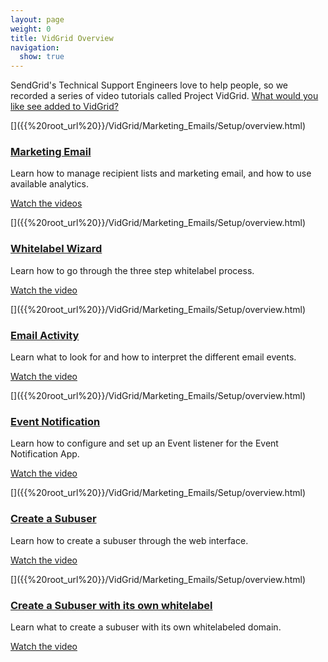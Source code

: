 ```yaml
---
layout: page
weight: 0
title: VidGrid Overview
navigation:
  show: true
---
```


SendGrid's Technical Support Engineers love to help people, so we recorded a series of video tutorials called Project VidGrid. [What would you like see added to VidGrid?](mailto:support@sendgrid.com)

<!-- Video Section List -->

<div markdown="1" class="row-fluid">
<div markdown="1" class="span4 well callout">
[<span class="icon-1 pull-right" alt="Overview Icon"></span>]({{%20root_url%20}}/VidGrid/Marketing_Emails/Setup/overview.html)

### [Marketing Email]({{%20root_url%20}}/VidGrid/Marketing_Emails/Setup/overview.html)

Learn how to manage recipient lists and marketing email, and how to use available analytics.

[Watch the videos]({{%20root_url%20}}/VidGrid/Marketing_Emails/Setup/overview.html)

</div>
<div markdown="1" class="span4 well callout">
[<span class="icon-2 pull-right" alt="Overview Icon"></span>]({{%20root_url%20}}/VidGrid/Marketing_Emails/Setup/overview.html)

### [Whitelabel Wizard]({{%20root_url%20}}/VidGrid/Whitelabel/whitelabel.html)

Learn how to go through the three step whitelabel process.

[Watch the video]({{%20root_url%20}}/VidGrid/Whitelabel/whitelabel.html)

</div>
<div markdown="1" class="span4 well callout">
[<span class="icon-3 pull-right" alt="Overview Icon"></span>]({{%20root_url%20}}/VidGrid/Marketing_Emails/Setup/overview.html)

### [Email Activity]({{%20root_url%20}}/VidGrid/Email_Activity/activity.html)

Learn what to look for and how to interpret the different email events.

[Watch the video]({{%20root_url%20}}/VidGrid/Email_Activity/activity.html)

</div>
</div>
<div markdown="1" class="row-fluid">
<div markdown="1" class="span4 well callout">
[<span class="icon-4 pull-right" alt="Overview Icon"></span>]({{%20root_url%20}}/VidGrid/Marketing_Emails/Setup/overview.html)

### [Event Notification]({{%20root_url%20}}/VidGrid/Event_Notification/configure.html)

Learn how to configure and set up an Event listener for the Event Notification App.

[Watch the video]({{%20root_url%20}}/VidGrid/Event_Notification/configure.html)

</div>
<div markdown="1" class="span4 well callout">
[<span class="icon-16 pull-right" alt="Overview Icon"></span>]({{%20root_url%20}}/VidGrid/Marketing_Emails/Setup/overview.html)

### [Create a Subuser]({{%20root_url%20}}/VidGrid/Subuser/create_subuser.html)

Learn how to create a subuser through the web interface.

[Watch the video]({{%20root_url%20}}/VidGrid/Subuser/create_subuser.html)

</div>
<div markdown="1" class="span4 well callout">
[<span class="icon-17 pull-right" alt="Overview Icon"></span>]({{%20root_url%20}}/VidGrid/Marketing_Emails/Setup/overview.html)

### [Create a Subuser with its own whitelabel]({{%20root_url%20}}/VidGrid/Subuser/create_subuser_whitelabel.html)

Learn what to create a subuser with its own whitelabeled domain.

[Watch the video]({{%20root_url%20}}/VidGrid/Subuser/create_subuser_whitelabel.html)

</div>
</div>

